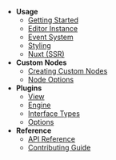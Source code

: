* **Usage**
  * [Getting Started](/)
  * [Editor Instance](/editor.md)
  * [Event System](/event-system.md)
  * [Styling](/styling.md)
  * [Nuxt (SSR)](https://medium.com/@mrambourg/use-baklavajs-with-nuxt-ba696c2a1602)
* **Custom Nodes**
  * [Creating Custom Nodes](/custom-nodes.md)
  * [Node Options](/node-options.md)
* **Plugins**
  * [View](/plugins/view.md)
  * [Engine](/plugins/engine.md)
  * [Interface Types](/plugins/interface-types.md)
  * [Options](/plugins/options.md)
* **Reference**
  * [API Reference](https://v1.baklava.tech/api/index.html)
  * [Contributing Guide](/contributing.md)
